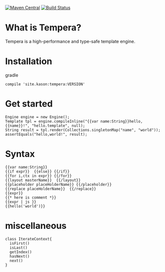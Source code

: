 [![Maven Central](https://img.shields.io/maven-central/v/site.kason/tempera.svg)]() [![Build Status](https://travis-ci.org/kasonyang/tempera.svg?branch=master)](https://travis-ci.org/kasonyang/tempera)

# What is Tempera?

Tempera is a high-performance and type-safe template engine.

# Installation

gradle

    compile 'site.kason:tempera:VERSION'


# Get started

    Engine engine = new Engine();
    Template tpl = engine.compileInline("{{var name:String}}hello,{{name}}!", "hello.template", null);
    String result = tpl.render(Collections.singletonMap("name", "world"));
    assertEquals("hello,world!", result);

# Syntax

    {{var name:String}}
    {{if expr}}  {{else}} {{/if}}
    {{for i,ctx in expr}} {{/for}}
    {{layout masterName}}  {{/layout}}
    {{placeholder placeHolderName}} {{/placeholder}}
    {{replace placeHolderName}}  {{/replace}}
    {{expr}}
    {{* here is comment *}}
    {{expr | js }}
    {{hello('world')}}

# miscellaneous

    class IterateContext{
      isFirst()
      isLast()
      getIndex()
      hasNext()
      next()
    }
